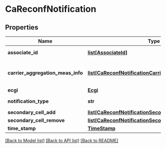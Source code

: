 # CaReconfNotification

## Properties
Name | Type | Description | Notes
------------ | ------------- | ------------- | -------------
**associate_id** | [**list[AssociateId]**](AssociateId.md) | 0 to N identifiers to associate the event for a specific UE or flow. | [optional] 
**carrier_aggregation_meas_info** | [**list[CaReconfNotificationCarrierAggregationMeasInfo]**](CaReconfNotificationCarrierAggregationMeasInfo.md) | This parameter can be repeated to contain information of all the carriers assign for Carrier Aggregation up to M. | [optional] 
**ecgi** | [**Ecgi**](Ecgi.md) |  | 
**notification_type** | **str** | Shall be set to \&quot;CaReConfNotification\&quot;. | 
**secondary_cell_add** | [**list[CaReconfNotificationSecondaryCellAdd]**](CaReconfNotificationSecondaryCellAdd.md) |  | [optional] 
**secondary_cell_remove** | [**list[CaReconfNotificationSecondaryCellAdd]**](CaReconfNotificationSecondaryCellAdd.md) |  | [optional] 
**time_stamp** | [**TimeStamp**](TimeStamp.md) |  | [optional] 

[[Back to Model list]](../README.md#documentation-for-models) [[Back to API list]](../README.md#documentation-for-api-endpoints) [[Back to README]](../README.md)

